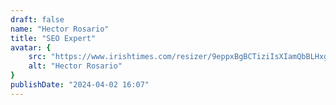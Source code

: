 ```yaml
---
draft: false
name: "Hector Rosario"
title: "SEO Expert"
avatar: {
    src: "https://www.irishtimes.com/resizer/9eppxBgBCTiziIsXIamQbBLHxgI=/1600x0/filters:format(jpg):quality(70):focal(335x145:345x155)/cloudfront-eu-central-1.images.arcpublishing.com/irishtimes/M4KFKUYVPZG7XKNCNGJAUJGNYA.jpg",
    alt: "Hector Rosario"
}
publishDate: "2024-04-02 16:07"
---
```

